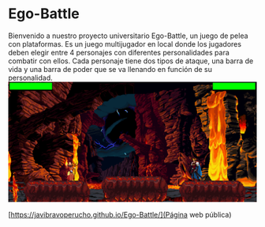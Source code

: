 # Ego-Battle
Bienvenido a nuestro proyecto universitario Ego-Battle, un juego de pelea con plataformas.
Es un juego multijugador en local donde los jugadores deben elegir entre 4 personajes con diferentes personalidades para combatir con ellos.
Cada personaje tiene dos tipos de ataque, una barra de vida y una barra de poder que se va llenando en función de su personalidad.
![Alt text](/assets/img/capturadeljuego.png)

[https://javibravoperucho.github.io/Ego-Battle/](Página web pública)